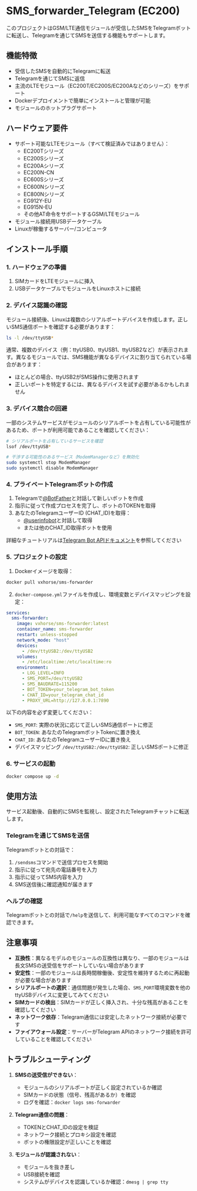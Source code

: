 # SMS_forwarder_Telegram (EC200)

このプロジェクトはGSM/LTE通信モジュールが受信したSMSをTelegramボットに転送し、Telegramを通じてSMSを送信する機能もサポートします。

## 機能特徴

- 受信したSMSを自動的にTelegramに転送
- Telegramを通じてSMSに返信
- 主流のLTEモジュール（EC200T/EC200S/EC200Aなどのシリーズ）をサポート
- Dockerデプロイメントで簡単にインストールと管理が可能
- モジュールのホットプラグサポート

## ハードウェア要件

- サポート可能なLTEモジュール（すべて検証済みではありません）：
  - EC200Tシリーズ
  - EC200Sシリーズ
  - EC200Aシリーズ
  - EC200N-CN
  - EC600Sシリーズ
  - EC600Nシリーズ
  - EC800Nシリーズ
  - EG912Y-EU
  - EG915N-EU
  - その他AT命令をサポートするGSM/LTEモジュール
- モジュール接続用USBデータケーブル
- Linuxが稼働するサーバー/コンピュータ

## インストール手順

### 1. ハードウェアの準備

1. SIMカードをLTEモジュールに挿入
2. USBデータケーブルでモジュールをLinuxホストに接続

### 2. デバイス認識の確認

モジュール接続後、Linuxは複数のシリアルポートデバイスを作成します。正しいSMS通信ポートを確認する必要があります：

```bash
ls -l /dev/ttyUSB*
```

通常、複数のデバイス（例：ttyUSB0、ttyUSB1、ttyUSB2など）が表示されます。異なるモジュールでは、SMS機能が異なるデバイスに割り当てられている場合があります：
- ほとんどの場合、ttyUSB2がSMS操作に使用されます
- 正しいポートを特定するには、異なるデバイスを試す必要があるかもしれません

### 3. デバイス競合の回避

一部のシステムサービスがモジュールのシリアルポートを占有している可能性があるため、ポートが利用可能であることを確認してください：

```bash
# シリアルポートを占有しているサービスを確認
lsof /dev/ttyUSB*

# 干渉する可能性のあるサービス（ModemManagerなど）を無効化
sudo systemctl stop ModemManager
sudo systemctl disable ModemManager
```

### 4. プライベートTelegramボットの作成

1. Telegramで[@BotFather](https://t.me/botfather)と対話して新しいボットを作成
2. 指示に従って作成プロセスを完了し、ボットのTOKENを取得
3. あなたのTelegramユーザーID (CHAT_ID)を取得：
   - [@userinfobot](https://t.me/userinfobot)と対話して取得
   - または他のCHAT_ID取得ボットを使用

詳細なチュートリアルは[Telegram Bot APIドキュメント](https://core.telegram.org/bots/api)を参照してください

### 5. プロジェクトの設定

1. Dockerイメージを取得：

```bash
docker pull vxhorse/sms-forwarder
```

2. `docker-compose.yml`ファイルを作成し、環境変数とデバイスマッピングを設定：

```yaml
services:
  sms-forwarder:
    image: vxhorse/sms-forwarder:latest
    container_name: sms-forwarder
    restart: unless-stopped
    network_mode: "host"
    devices:
      - /dev/ttyUSB2:/dev/ttyUSB2
    volumes:
      - /etc/localtime:/etc/localtime:ro
    environment:
      - LOG_LEVEL=INFO
      - SMS_PORT=/dev/ttyUSB2
      - SMS_BAUDRATE=115200
      - BOT_TOKEN=your_telegram_bot_token
      - CHAT_ID=your_telegram_chat_id
      - PROXY_URL=http://127.0.0.1:7890
```

以下の内容を必ず変更してください：
- `SMS_PORT`: 実際の状況に応じて正しいSMS通信ポートに修正
- `BOT_TOKEN`: あなたのTelegramボットTokenに置き換え
- `CHAT_ID`: あなたのTelegramユーザーIDに置き換え
- デバイスマッピング `/dev/ttyUSB2:/dev/ttyUSB2`: 正しいSMSポートに修正

### 6. サービスの起動

```bash
docker compose up -d
```

## 使用方法

サービス起動後、自動的にSMSを監視し、設定されたTelegramチャットに転送します。

### Telegramを通じてSMSを送信

Telegramボットとの対話で：

1. `/sendsms`コマンドで送信プロセスを開始
2. 指示に従って宛先の電話番号を入力
3. 指示に従ってSMS内容を入力
4. SMS送信後に確認通知が届きます

### ヘルプの確認

Telegramボットとの対話で`/help`を送信して、利用可能なすべてのコマンドを確認できます。

## 注意事項

- **互換性**：異なるモデルのモジュールの互換性は異なり、一部のモジュールは長文SMSの送受信をサポートしていない場合があります
- **安定性**：一部のモジュールは長時間稼働後、安定性を維持するために再起動が必要な場合があります
- **シリアルポートの選択**：通信問題が発生した場合、`SMS_PORT`環境変数を他のttyUSBデバイスに変更してみてください
- **SIMカードの検出**：SIMカードが正しく挿入され、十分な残高があることを確認してください
- **ネットワーク依存**：Telegram通信には安定したネットワーク接続が必要です
- **ファイアウォール設定**：サーバーがTelegram APIのネットワーク接続を許可していることを確認してください

## トラブルシューティング

1. **SMSの送受信ができない**：
   - モジュールのシリアルポートが正しく設定されているか確認
   - SIMカードの状態（信号、残高があるか）を確認
   - ログを確認：`docker logs sms-forwarder`

2. **Telegram通信の問題**：
   - TOKENとCHAT_IDの設定を検証
   - ネットワーク接続とプロキシ設定を確認
   - ボットの権限設定が正しいことを確認

3. **モジュールが認識されない**：
   - モジュールを抜き差し
   - USB接続を確認
   - システムがデバイスを認識しているか確認：`dmesg | grep tty`